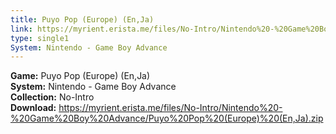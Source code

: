 ```yaml
---
title: Puyo Pop (Europe) (En,Ja)
link: https://myrient.erista.me/files/No-Intro/Nintendo%20-%20Game%20Boy%20Advance/Puyo%20Pop%20(Europe)%20(En,Ja).zip
type: single1
System: Nintendo - Game Boy Advance
---
```

<b>Game:</b> Puyo Pop (Europe) (En,Ja)<br>
<b>System:</b> Nintendo - Game Boy Advance<br>
<b>Collection:</b> No-Intro<br>
<b>Download:</b> https://myrient.erista.me/files/No-Intro/Nintendo%20-%20Game%20Boy%20Advance/Puyo%20Pop%20(Europe)%20(En,Ja).zip